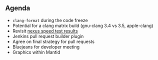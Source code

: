 Agenda
------
* `clang-format` during the code freeze
* Potential for a clang matrix build (gnu-clang 3.4 vs 3.5, apple-clang)
* Revisit [nexus speed test results](https://github.com/OwenArnold/hdf5_vs_nexus/blob/master/read_results.md)
* Jenkins pull request builder plugin
* Agree on final strategy for pull requests
* Bluejeans for developer meeting
* Graphics within Mantid

